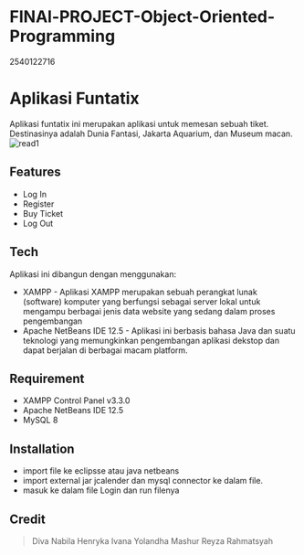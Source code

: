 # FINAl-PROJECT-Object-Oriented-Programming
2540122716
# Aplikasi Funtatix
Aplikasi funtatix ini merupakan aplikasi untuk memesan sebuah tiket. Destinasinya adalah Dunia Fantasi, Jakarta Aquarium, dan Museum macan.
![read1](https://user-images.githubusercontent.com/114675506/213994723-95b105df-b5b3-4352-81d6-506223f42ebe.jpg)

## Features 

- Log In
- Register
- Buy Ticket
- Log Out

## Tech

Aplikasi ini dibangun dengan menggunakan:

- XAMPP - Aplikasi XAMPP merupakan sebuah perangkat lunak (software) komputer yang berfungsi sebagai server lokal untuk mengampu berbagai jenis data website yang sedang dalam proses pengembangan
- Apache NetBeans IDE 12.5 - Aplikasi ini berbasis bahasa Java dan suatu teknologi yang memungkinkan pengembangan aplikasi dekstop dan dapat berjalan di berbagai macam platform.


## Requirement
- XAMPP Control Panel v3.3.0
- Apache NetBeans IDE 12.5
- MySQL 8

## Installation
- import file ke eclipsse atau java netbeans
- import external jar jcalender dan mysql connector ke dalam file.
- masuk ke dalam file Login dan run filenya


## Credit
> Diva Nabila Henryka
> Ivana Yolandha Mashur
> Reyza Rahmatsyah

